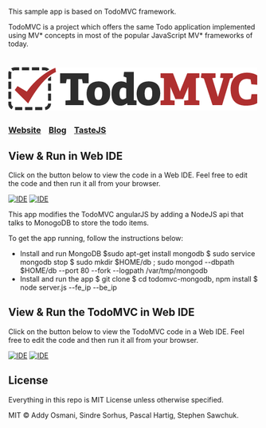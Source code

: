 This sample app is based on TodoMVC framework. 

TodoMVC is a project which offers the same Todo application implemented using MV* concepts in most of the popular JavaScript MV\* frameworks of today.

# ![TodoMVC](media/logo.png)
### [Website](http://todomvc.com)&nbsp;&nbsp;&nbsp;&nbsp;[Blog](http://blog.tastejs.com)&nbsp;&nbsp;&nbsp;&nbsp;[TasteJS](http://tastejs.com)

## View & Run in Web IDE

Click on the button below to view the code in a Web IDE. Feel free to edit the code and then run it all from your browser.

[![IDE](site-assets/editcloud9.png)](https://c9.io/open/git/?url=git://github.com/tastejs/todomvc.git)
[![IDE](https://codio-public.s3.amazonaws.com/sharing/demo-in-ide.png)](https://codio.com/p/create/?from_github=tastejs/todomvc)

This app modifies the TodoMVC angularJS by adding a NodeJS api that talks to MonogoDB to store the todo items.

To get the app running, follow the instructions below:
- Install and run MongoDB
	$sudo apt-get install mongodb
	$ sudo service mongodb stop
	$ sudo mkdir $HOME/db ; sudo mongod --dbpath $HOME/db --port 80 --fork --logpath /var/tmp/mongodb
- Install and run the app
	$ git clone
	$ cd todomvc-mongodb, npm install
	$ node server.js --fe_ip <IP of machine running the app> --be_ip <IP of machine running mongodb>

## View & Run the TodoMVC in Web IDE

Click on the button below to view the TodoMVC code in a Web IDE. Feel free to edit the code and then run it all from your browser.

[![IDE](site-assets/editcloud9.png)](https://c9.io/open/git/?url=git://github.com/tastejs/todomvc.git)
[![IDE](https://codio-public.s3.amazonaws.com/sharing/demo-in-ide.png)](https://codio.com/p/create/?from_github=tastejs/todomvc)


## License

Everything in this repo is MIT License unless otherwise specified.

MIT © Addy Osmani, Sindre Sorhus, Pascal Hartig, Stephen Sawchuk.
